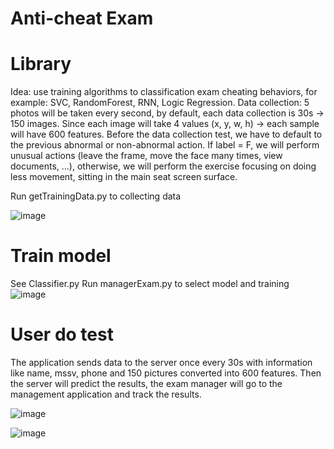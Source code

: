 # Anti-cheat Exam
# Library
Idea: use training algorithms to classification exam cheating behaviors, for example: SVC, RandomForest, RNN, Logic Regression.
Data collection: 5 photos will be taken every second, by default, each data collection is 30s -> 150 images. Since each image will take 4 values (x, y, w, h) -> each sample will have 600 features. Before the data collection test, we have to default to the previous abnormal or non-abnormal action. If label = F, we will perform unusual actions (leave the frame, move the face many times, view documents, ...), otherwise, we will perform the exercise focusing on doing less movement, sitting in the main seat screen surface.

Run getTrainingData.py to collecting data

![image](https://user-images.githubusercontent.com/75513398/183009798-48e40510-4af8-437f-b8b2-2cc12e2e703d.png)

# Train model
See Classifier.py
Run managerExam.py to select model and training
![image](https://user-images.githubusercontent.com/75513398/183010293-faff3c3c-b537-49e6-a723-9bdba277cda6.png)

# User do test
The application sends data to the server once every 30s with information like name, mssv, phone and 150 pictures converted into 600 features. Then the server will predict the results, the exam manager will go to the management application and track the results.

![image](https://user-images.githubusercontent.com/75513398/183010865-2bc66a78-7a2c-4be3-9482-d63307012780.png)

![image](https://user-images.githubusercontent.com/75513398/183011762-775b0fc3-da63-4f97-9ff0-e41e5f1d5f44.png)

